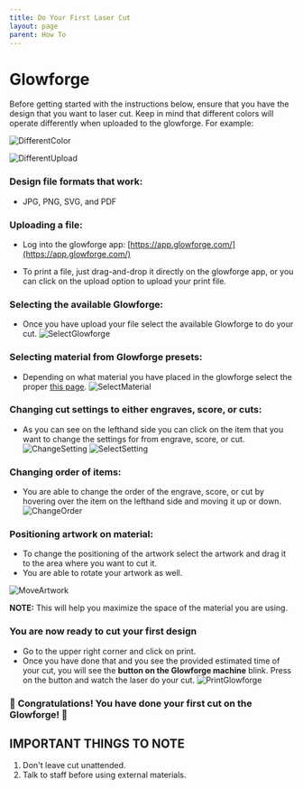 ```yaml
---
title: Do Your First Laser Cut
layout: page
parent: How To
---
```


# Glowforge

Before getting started with the instructions below, ensure that you have the design that you want to laser cut. Keep in mind that different colors will operate differently when uploaded to the glowforge. For example:

![DifferentColor](/assets/images/first_laser_cut/different_color.png)

![DifferentUpload](/assets/images/first_laser_cut/uploaded_file.jpg)

### Design file formats that work:

- JPG, PNG, SVG, and PDF

### Uploading a file:

- Log into the glowforge app: [https://app.glowforge.com/](https://app.glowforge.com/)

- To print a file, just drag-and-drop it directly on the glowforge app, or you can click on the upload option to upload your print file.

### Selecting the available Glowforge:

- Once you have upload your file select the available Glowforge to do your cut.
  ![SelectGlowforge](/assets/images/first_laser_cut/select_glowforge.gif)

### Selecting material from Glowforge presets:

- Depending on what material you have placed in the glowforge select the proper [this page](../tools/lasers/glowforge.html).
  ![SelectMaterial](/assets/images/first_laser_cut/select_material.png)

### Changing cut settings to either engraves, score, or cuts:

- As you can see on the lefthand side you can click on the item that you want to change the settings for from engrave, score, or cut.
  ![ChangeSetting](/assets/images/first_laser_cut/change_settings.png)
  ![SelectSetting](/assets/images/first_laser_cut/select_settings.jpg)

### Changing order of items:

- You are able to change the order of the engrave, score, or cut by hovering over the item on the lefthand side and moving it up or down.
  ![ChangeOrder](/assets/images/first_laser_cut/change_order.gif)

### Positioning artwork on material:

- To change the positioning of the artwork select the artwork and drag it to the area where you want to cut it.
- You are able to rotate your artwork as well.

![MoveArtwork](/assets/images/first_laser_cut/move_artwork.gif)

**NOTE:** This will help you maximize the space of the material you are using.

### You are now ready to cut your first design

- Go to the upper right corner and click on print.
- Once you have done that and you see the provided estimated time of your cut, you will see the **button on the Glowforge machine** blink. Press on the button and watch the laser do your cut.
  ![PrintGlowforge](/assets/images/first_laser_cut/print_glowforge.gif)

### 🎉 **Congratulations! You have done your first cut on the Glowforge!** 🎉

## IMPORTANT THINGS TO NOTE

1. Don't leave cut unattended.
2. Talk to staff before using external materials.
